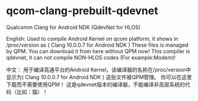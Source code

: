 # qcom-clang-prebuilt-qdevnet
Qualcomm Clang for Android NDK (QdevNet for HLOS)

English:
Used to compile Android Kernel on qcom platform, it shows in /proc/version as ( Clang 10.0.0.7 for Android NDK )
These files is managed by QPM. You can download it from here without QPM now!
This compiler is qdevnet, it can not compile NON-HLOS codes (For example:Modem)!

中文：
用于编译高通平台的Android Kernel，该编译器的名称在/proc/version中显示为( Clang 10.0.0.7 for Android NDK )
这些文件被QPM管理。 你可以在这里下载而不需要使用QPM！
这是qdevnet版本的编译器，不能编译非高层系统的代码（比如：猫）！

